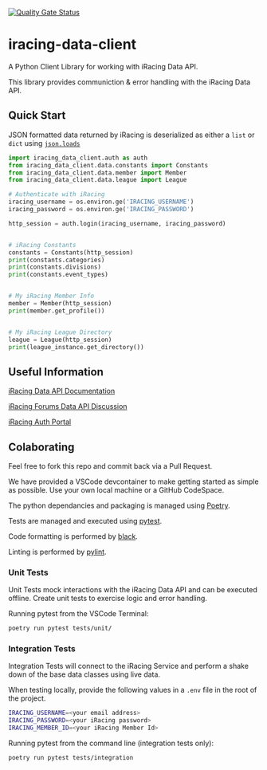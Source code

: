 [![Quality Gate Status](https://sonarcloud.io/api/project_badges/measure?project=tegataiprime_iracing-client&metric=alert_status)](https://sonarcloud.io/summary/new_code?id=tegataiprime_iracing-client)

# iracing-data-client
A Python Client Library for working with iRacing Data API.

This library provides communiction & error handling with the iRacing Data API.


## Quick Start

JSON formatted data returned by iRacing is deserialized as either a `list` or `dict` using [`json.loads`](https://docs.python.org/3/library/json.html)

```python
import iracing_data_client.auth as auth
from iracing_data_client.data.constants import Constants
from iracing_data_client.data.member import Member
from iracing_data_client.data.league import League

# Authenticate with iRacing
iracing_username = os.environ.ge('IRACING_USERNAME')
iracing_password = os.environ.ge('IRACING_PASSWORD')

http_session = auth.login(iracing_username, iracing_password)


# iRacing Constants
constants = Constants(http_session)
print(constants.categories)
print(constants.divisions)
print(constants.event_types)


# My iRacing Member Info
member = Member(http_session)
print(member.get_profile())


# My iRacing League Directory
league = League(http_session)
print(league_instance.get_directory())
```




## Useful Information

[iRacing Data API Documentation](https://members-ng.iracing.com/data/doc)

[iRacing Forums Data API Discussion](https://forums.iracing.com/discussion/15068/general-availability-of-data-api/p1)

[iRacing Auth Portal](https://members-ng.iracing.com/auth/)

## Colaborating

Feel free to fork this repo and commit back via a Pull Request.

We have provided a VSCode devcontainer to make getting started as simple as possible.  Use your own local machine or a GitHub CodeSpace.

The python dependancies and packaging is managed using [Poetry](https://python-poetry.org/).

Tests are managed and executed using [pytest](https://docs.pytest.org/).

Code formatting is performed by [black](https://pypi.org/project/black/).

Linting is performed by [pylint](https://pypi.org/project/pylint/).

### Unit Tests

Unit Tests mock interactions with the iRacing Data API and can be executed offline.  Create unit tests to exercise logic and error handling.

Running pytest from the VSCode Terminal:
```bash
poetry run pytest tests/unit/
```

### Integration Tests

Integration Tests will connect to the iRacing Service and perform a shake down of the base data classes using live data.

When testing locally, provide the following values in a `.env` file in the root of the project.

```bash
IRACING_USERNAME=<your email address>
IRACING_PASSWORD=<your iRacing password>
IRACING_MEMBER_ID=<your iRacing Member Id>
```


Running pytest from the command line (integration tests only):
```bash
poetry run pytest tests/integration
```


